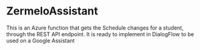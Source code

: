 # ZermeloAssistant

This is an Azure function that gets the Schedule changes for a student, through the REST API endpoint. It is ready to implement in DialogFlow to be used on a Google Assistant
